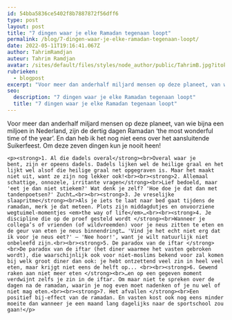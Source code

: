 ```yaml
---
id: 54bba5836ce5402f8b7887872f56dff6
type: post
layout: post
title: "7 dingen waar je elke Ramadan tegenaan loopt"
permalink: /blog/7-dingen-waar-je-elke-ramadan-tegenaan-loopt/
date: 2022-05-11T19:16:41.067Z
author: TahrimRamdjan
auteur: Tahrim Ramdjan
avatar: /sites/default/files/styles/node_author/public/TahrimB.jpg?itok=XhiqujWc
rubrieken:
  - blogpost
excerpt: "Voor meer dan anderhalf miljard mensen op deze planeet, van wie bijna een miljoen in Nederland, zijn de dertig dagen Ramadan ‘the most wonderful time of the year’. En dan heb ik het nog niet eens over het aansluitende Suikerfeest. Om deze zeven dingen kun je nooit heen!  "
seo:
  description: "7 dingen waar je elke Ramadan tegenaan loopt"
  title: "7 dingen waar je elke Ramadan tegenaan loopt"
---
```

Voor meer dan anderhalf miljard mensen op deze planeet, van wie bijna een miljoen in Nederland, zijn de dertig dagen Ramadan ‘the most wonderful time of the year’. En dan heb ik het nog niet eens over het aansluitende Suikerfeest. Om deze zeven dingen kun je nooit heen!  

    <p><strong>1. Al die dadels overal</strong><br>Overal waar je bent, zijn er opeens dadels. Dadels lijken wel de heilige graal en het lijkt wel alsof die heilige graal net opgegraven is. Maar het maakt niet uit, want ze zijn nog lekker ook!<br><br><strong>2. Allemaal schattige, onnozele, irritante vragen</strong><br>Lief bedoeld, maar 'eet je dan niet stiekem?' Wat denk je zelf? 'Hoe doe je dat dan met tandenpoetsen?' Zucht…<br><br><strong>3. Je vreselijke slaapritme</strong><br>Als je iets te laat naar bed gaat tijdens de ramadan, merk je dat meteen. Plots zijn middagdutjes en onvoorziene wegtuimel-momentjes <em>the way of life</em>…<br><br><strong>4. Je discipline die op de proef gesteld wordt </strong><br>Wanneer je collega’s of vrienden (of wildvreemden) voor je neus zitten te eten en de geur van eten je neus binnendringt… 'Vind je het echt niet erg dat ik voor je neus eet?' – 'Nee hoor!', want je wilt natuurlijk niet onbeleefd zijn.<br><br><strong>5. De paradox van de iftar </strong><br>De paradox van de iftar (het diner waarmee het vasten gebroken wordt), die waarschijnlijk ook voor niet-moslims bekend voor zal komen bij welk groot diner dan ook: je hebt ontzettend veel zin in heel veel eten, maar krijgt niet eens de helft op... <br><br><strong>6. Gewend raken aan niet meer eten </strong><br>…en op een gegeven moment verdwijnt zelfs je zin in de iftar. Om maar niet te spreken over de dagen na de ramadan, waarin je nog even moet nadenken of je nu wel of niet mag eten.<br><br><strong>7. Het afvallen </strong><br>Een positief bij-effect van de ramadan. En vasten kost ook nog eens minder moeite dan wanneer je een maand lang dagelijks naar de sportschool zou gaan!</p>  
